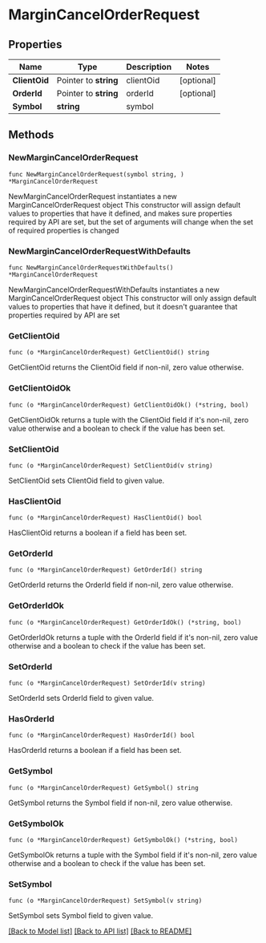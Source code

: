 # MarginCancelOrderRequest

## Properties

Name | Type | Description | Notes
------------ | ------------- | ------------- | -------------
**ClientOid** | Pointer to **string** | clientOid | [optional] 
**OrderId** | Pointer to **string** | orderId | [optional] 
**Symbol** | **string** | symbol | 

## Methods

### NewMarginCancelOrderRequest

`func NewMarginCancelOrderRequest(symbol string, ) *MarginCancelOrderRequest`

NewMarginCancelOrderRequest instantiates a new MarginCancelOrderRequest object
This constructor will assign default values to properties that have it defined,
and makes sure properties required by API are set, but the set of arguments
will change when the set of required properties is changed

### NewMarginCancelOrderRequestWithDefaults

`func NewMarginCancelOrderRequestWithDefaults() *MarginCancelOrderRequest`

NewMarginCancelOrderRequestWithDefaults instantiates a new MarginCancelOrderRequest object
This constructor will only assign default values to properties that have it defined,
but it doesn't guarantee that properties required by API are set

### GetClientOid

`func (o *MarginCancelOrderRequest) GetClientOid() string`

GetClientOid returns the ClientOid field if non-nil, zero value otherwise.

### GetClientOidOk

`func (o *MarginCancelOrderRequest) GetClientOidOk() (*string, bool)`

GetClientOidOk returns a tuple with the ClientOid field if it's non-nil, zero value otherwise
and a boolean to check if the value has been set.

### SetClientOid

`func (o *MarginCancelOrderRequest) SetClientOid(v string)`

SetClientOid sets ClientOid field to given value.

### HasClientOid

`func (o *MarginCancelOrderRequest) HasClientOid() bool`

HasClientOid returns a boolean if a field has been set.

### GetOrderId

`func (o *MarginCancelOrderRequest) GetOrderId() string`

GetOrderId returns the OrderId field if non-nil, zero value otherwise.

### GetOrderIdOk

`func (o *MarginCancelOrderRequest) GetOrderIdOk() (*string, bool)`

GetOrderIdOk returns a tuple with the OrderId field if it's non-nil, zero value otherwise
and a boolean to check if the value has been set.

### SetOrderId

`func (o *MarginCancelOrderRequest) SetOrderId(v string)`

SetOrderId sets OrderId field to given value.

### HasOrderId

`func (o *MarginCancelOrderRequest) HasOrderId() bool`

HasOrderId returns a boolean if a field has been set.

### GetSymbol

`func (o *MarginCancelOrderRequest) GetSymbol() string`

GetSymbol returns the Symbol field if non-nil, zero value otherwise.

### GetSymbolOk

`func (o *MarginCancelOrderRequest) GetSymbolOk() (*string, bool)`

GetSymbolOk returns a tuple with the Symbol field if it's non-nil, zero value otherwise
and a boolean to check if the value has been set.

### SetSymbol

`func (o *MarginCancelOrderRequest) SetSymbol(v string)`

SetSymbol sets Symbol field to given value.



[[Back to Model list]](../README.md#documentation-for-models) [[Back to API list]](../README.md#documentation-for-api-endpoints) [[Back to README]](../README.md)


